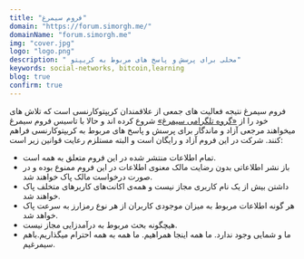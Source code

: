 ```yaml
---
title: "فروم سیمرغ"
domain: "https://forum.simorgh.me/"
domainName: "forum.simorgh.me"
img: "cover.jpg"
logo: "logo.png"
description: " محلی برای پرسش و پاسخ های مربوط به کریپتو"
keywords: social-networks, bitcoin,learning
blog: true
confirm: true
---
```


فروم سیمرغ نتیجه فعالیت های جمعی از علاقمندان کریپتوکارنسی است که تلاش های خود را از [«گروه تلگرامی سیمرغ»](/simorgh-telegram) شروع کرده اند و حالا با تاسیس فروم سیمرغ میخواهند مرجعی آزاد و ماندگار برای پرسش و پاسخ های مربوط به کریپتوکارنسی فراهم کنند.
شرکت در این فروم آزاد و رایگان است و البته مستلزم رعایت قوانین زیر است:

<ul>
<li>
تمام اطلاعات منتشر شده در این فروم متعلق به همه‌ است.
</li>
<li>
باز نشر اطلاعاتی بدون رضایت مالک معنوی اطلاعات در این فروم ممنوع بوده و در صورت درخواست مالک پاک خواهند شد.
</li>
<li>
داشتن بیش از یک نام کاربری مجاز نیست و همه‌ی اکانت‌های کاربرهای متخلف پاک خواهند شد.
</li>
<li>
هر گونه اطلاعات مربوط به میزان موجودی کاربران از هر نوع رمزارز به سرعت پاک خواهد شد.
</li>
<li>
هیچگونه بحث مربوط به درآمدزایی مجاز نیست.
</li>
<li>
ما و شمایی وجود ندارد. ما همه اینجا همراهیم. ما همه به همه احترام میگذاریم.باهم سیمرغیم.
</li>
</ul>

